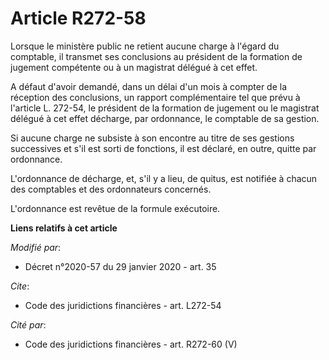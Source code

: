 # Article R272-58

Lorsque le ministère public ne retient aucune charge à l'égard du comptable, il transmet ses conclusions au président de la
formation de jugement compétente ou à un magistrat délégué à cet effet.

A défaut d'avoir demandé, dans un délai d'un mois à compter de la réception des conclusions, un rapport complémentaire tel
que prévu à l'article L. 272-54, le président de la formation de jugement ou le magistrat délégué à cet effet décharge, par
ordonnance, le comptable de sa gestion.

Si aucune charge ne subsiste à son encontre au titre de ses gestions successives et s'il est sorti de fonctions, il est
déclaré, en outre, quitte par ordonnance.

L'ordonnance de décharge, et, s'il y a lieu, de quitus, est notifiée à chacun des comptables et des ordonnateurs concernés.

L'ordonnance est revêtue de la formule exécutoire.

**Liens relatifs à cet article**

_Modifié par_:

  - Décret n°2020-57 du 29 janvier 2020 - art. 35

_Cite_:

  - Code des juridictions financières - art. L272-54

_Cité par_:

  - Code des juridictions financières - art. R272-60 (V)
